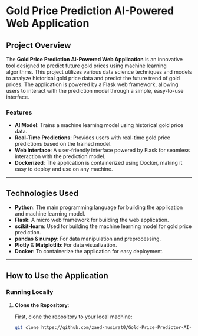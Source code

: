 # **Gold Price Prediction AI-Powered Web Application**

## **Project Overview**

The **Gold Price Prediction AI-Powered Web Application** is an innovative tool designed to predict future gold prices using machine learning algorithms. This project utilizes various data science techniques and models to analyze historical gold price data and predict the future trend of gold prices. The application is powered by a Flask web framework, allowing users to interact with the prediction model through a simple, easy-to-use interface.

### **Features**

- **AI Model**: Trains a machine learning model using historical gold price data.
- **Real-Time Predictions**: Provides users with real-time gold price predictions based on the trained model.
- **Web Interface**: A user-friendly interface powered by Flask for seamless interaction with the prediction model.
- **Dockerized**: The application is containerized using Docker, making it easy to deploy and use on any machine.

---

## **Technologies Used**

- **Python**: The main programming language for building the application and machine learning model.
- **Flask**: A micro web framework for building the web application.
- **scikit-learn**: Used for building the machine learning model for gold price prediction.
- **pandas & numpy**: For data manipulation and preprocessing.
- **Plotly** & **Matplotlib**: For data visualization.
- **Docker**: To containerize the application for easy deployment.

---

## **How to Use the Application**

### **Running Locally**

1. **Clone the Repository**:

   First, clone the repository to your local machine:

   ```bash
   git clone https://github.com/zaed-nusirat0/Gold-Price-Predictor-AI-Powered-Web-App.git
